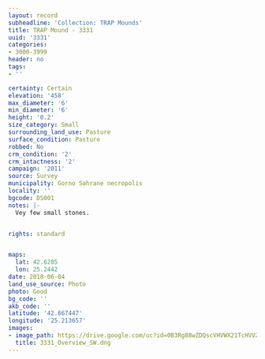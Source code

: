 ```yaml
---
layout: record
subheadline: 'Collection: TRAP Mounds'
title: TRAP Mound - 3331
uuid: '3331'
categories:
- 3000-3999
header: no
tags:
- ''

certainty: Certain
elevation: '458'
max_diameter: '6'
min_diameter: '6'
height: '0.2'
size_category: Small
surrounding_land_use: Pasture
surface_condition: Pasture
robbed: No
crm_condition: '2'
crm_intactness: '2'
campaign: '2011'
source: Survey
municipality: Gorno Sahrane necropolis
locality: ''
bgcode: DS001
notes: |-
  Vey few small stones.


rights: standard


maps:
  lat: 42.6285
  lon: 25.2442
date: 2018-06-04
land_use_source: Photo
photo: Good
bg_code: ''
akb_code: ''
latitude: '42.667447'
longitude: '25.213657'
images:
- image_path: https://drive.google.com/uc?id=0B3Rg88wZDQscVHVWX21TcHVVZVU
  title: 3331_Overview_SW.dng
---
```

